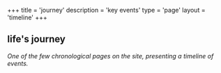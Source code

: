 +++
title = 'journey'
description = 'key events'
type = 'page'
layout = 'timeline'
+++

## life's journey

_One of the few chronological pages on the site, presenting a timeline of events._